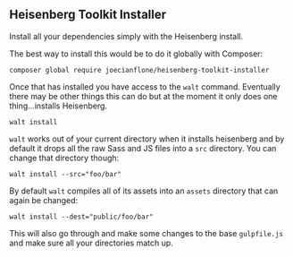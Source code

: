 ## Heisenberg Toolkit Installer

Install all your dependencies simply with the Heisenberg install.  

The best way to install this would be to do it globally with Composer:

```
composer global require joecianflone/heisenberg-toolkit-installer
```

Once that has installed you have access to the `walt` command.  Eventually there may be other things this can do but at the moment it only does one thing...installs Heisenberg.

```
walt install
```

`walt` works out of your current directory when it installs heisenberg and by default it drops all the raw Sass and JS files into a `src` directory.  You can change that directory though:

```
walt install --src="foo/bar"
```

By default `walt` compiles all of its assets into an `assets` directory that can again be changed:

```
walt install --dest="public/foo/bar"
```

This will also go through and make some changes to the base `gulpfile.js` and make sure all your directories match up.  


